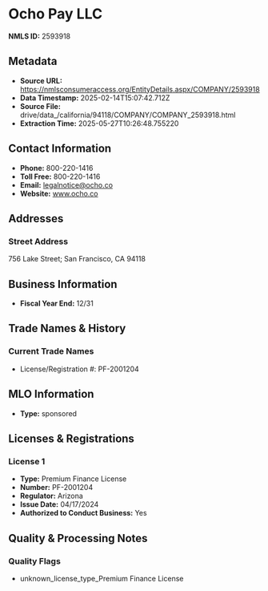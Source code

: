 # Ocho Pay LLC

**NMLS ID:** 2593918

## Metadata
- **Source URL:** https://nmlsconsumeraccess.org/EntityDetails.aspx/COMPANY/2593918
- **Data Timestamp:** 2025-02-14T15:07:42.712Z
- **Source File:** drive/data_/california/94118/COMPANY/COMPANY_2593918.html
- **Extraction Time:** 2025-05-27T10:26:48.755220

## Contact Information
- **Phone:** 800-220-1416
- **Toll Free:** 800-220-1416
- **Email:** legalnotice@ocho.co
- **Website:** www.ocho.co

## Addresses
### Street Address
756 Lake Street; San Francisco, CA 94118

## Business Information
- **Fiscal Year End:** 12/31

## Trade Names & History
### Current Trade Names
- License/Registration #: PF-2001204

## MLO Information
- **Type:** sponsored

## Licenses & Registrations

### License 1
- **Type:** Premium Finance License
- **Number:** PF-2001204
- **Regulator:** Arizona
- **Issue Date:** 04/17/2024
- **Authorized to Conduct Business:** Yes

## Quality & Processing Notes
### Quality Flags
- unknown_license_type_Premium Finance License
